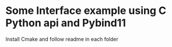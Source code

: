 # Some Interface example using C Python api and Pybind11
Install Cmake and follow readme in each folder 
